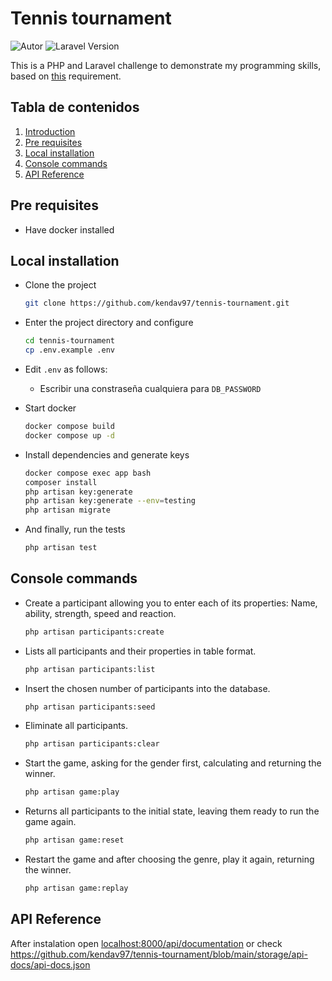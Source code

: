 # Tennis tournament

<p align="left">
    <img src="https://img.shields.io/badge/Autor-Kenneth_Gonzalez-brightgreen?style=flat&logo=codementor&logoColor=%23959da5" alt="Autor">
    <img src="https://img.shields.io/badge/laravel-v11.20.0-blue?style=flat&logo=laravel" alt="Laravel Version">
</p>

This is a PHP and Laravel challenge to demonstrate my programming skills, based on [this](https://drive.google.com/file/d/1wUdBGiFPKeFgMG-BajIgF5SHFmS6O57A/view?usp=sharing) requirement.

## Tabla de contenidos  
1. [Introduction](#tennis-tournament)
2. [Pre requisites](#pre-requisites)
3. [Local installation](#local-installation)
4. [Console commands](#console-commands)
5. [API Reference](#api-reference)

## Pre requisites

- Have docker installed

## Local installation

- Clone the project  

  ~~~bash  
  git clone https://github.com/kendav97/tennis-tournament.git
  ~~~

- Enter the project directory and configure

  ~~~bash  
  cd tennis-tournament
  cp .env.example .env
  ~~~

- Edit `.env` as follows:

  - Escribir una constraseña cualquiera para `DB_PASSWORD`

- Start docker

  ~~~bash
  docker compose build
  docker compose up -d
  ~~~

- Install dependencies and generate keys

  ~~~bash
  docker compose exec app bash
  composer install
  php artisan key:generate
  php artisan key:generate --env=testing
  php artisan migrate
  ~~~

- And finally, run the tests
  ~~~bash
  php artisan test
  ~~~

## Console commands

- Create a participant allowing you to enter each of its properties: Name, ability, strength, speed and reaction.

  ~~~bash
  php artisan participants:create
  ~~~

- Lists all participants and their properties in table format.

  ~~~bash
  php artisan participants:list
  ~~~

- Insert the chosen number of participants into the database.

  ~~~bash
  php artisan participants:seed
  ~~~

- Eliminate all participants.

  ~~~bash
  php artisan participants:clear
  ~~~

- Start the game, asking for the gender first, calculating and returning the winner.

  ~~~bash
  php artisan game:play
  ~~~

- Returns all participants to the initial state, leaving them ready to run the game again.

  ~~~bash
  php artisan game:reset
  ~~~

- Restart the game and after choosing the genre, play it again, returning the winner.

  ~~~bash
  php artisan game:replay
  ~~~

## API Reference

After instalation open [localhost:8000/api/documentation](http://localhost:8000/api/documentation) or check https://github.com/kendav97/tennis-tournament/blob/main/storage/api-docs/api-docs.json
